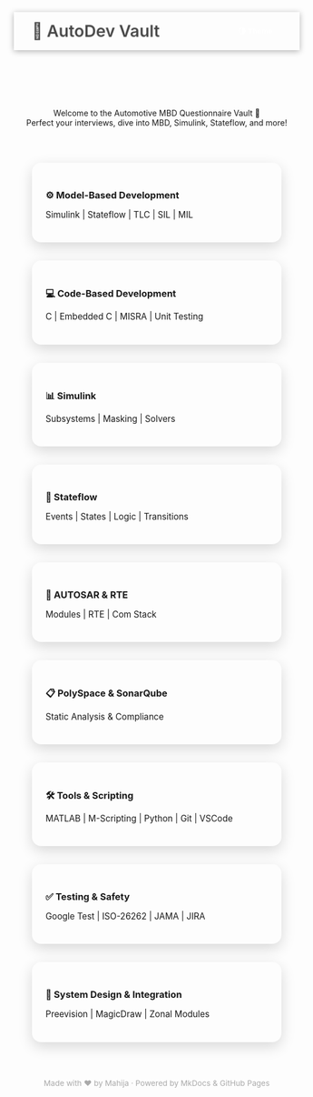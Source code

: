 <!DOCTYPE html>
<html lang="en" data-theme="dark">
<head>
  <meta charset="UTF-8" />
  <meta name="viewport" content="width=device-width, initial-scale=1.0"/>
  <title>AutoDev Vault</title>
  <link href="https://fonts.googleapis.com/css2?family=Poppins:wght@600&family=Roboto&display=swap" rel="stylesheet">
  <style>
    :root {
      --bg-dark: #121212;
      --card-dark: #1e1e2f;
      --text-dark: #f5f5f5;
      --accent-dark: #00d9ff;
    }

    html[data-theme="dark"] {
      --bg: var(--bg-dark);
      --card: var(--card-dark);
      --text: var(--text-dark);
      --accent: var(--accent-dark);
    }

    body {
      margin: 0;
      font-family: 'Roboto', sans-serif;
      background-color: var(--bg);
      color: var(--text);
      transition: background-color 0.3s ease, color 0.3s ease;
    }

    header {
      background-color: var(--card);
      position: sticky;
      top: 0;
      z-index: 1000;
      padding: 1rem 2rem;
      display: flex;
      justify-content: space-between;
      align-items: center;
      box-shadow: 0 2px 10px rgba(0, 0, 0, 0.3);
    }

    .logo {
      font-family: 'Poppins', sans-serif;
      font-size: 1.8rem;
      font-weight: 600;
      color: var(--accent);
      animation: pulse 2s infinite alternate;
    }

    @keyframes pulse {
      from { transform: scale(1); opacity: 0.8; }
      to { transform: scale(1.05); opacity: 1; }
    }

    .dark-toggle {
      background: var(--accent);
      border: none;
      border-radius: 30px;
      padding: 0.5rem 1rem;
      color: #fff;
      cursor: pointer;
      font-weight: bold;
      transition: background 0.3s;
    }

    .intro {
      text-align: center;
      padding: 2rem 1rem 1rem;
      max-width: 900px;
      margin: auto;
    }

    .topics {
      display: grid;
      grid-template-columns: repeat(auto-fit, minmax(250px, 1fr));
      gap: 2rem;
      padding: 2rem;
    }

    .card {
      background-color: var(--card);
      border-radius: 16px;
      padding: 1.5rem;
      box-shadow: 0 8px 24px rgba(0,0,0,0.15);
      transition: transform 0.3s ease, box-shadow 0.3s ease;
      cursor: pointer;
      text-decoration: none;
      color: inherit;
    }

    .card:hover {
      transform: translateY(-6px);
      box-shadow: 0 12px 32px rgba(0,0,0,0.3);
    }

    .card h3 {
      margin-bottom: 0.5rem;
      color: var(--accent);
      font-family: 'Poppins', sans-serif;
    }

    .card p {
      font-size: 0.95rem;
      color: var(--text);
    }

    footer {
      text-align: center;
      padding: 2rem 1rem;
      font-size: 0.85rem;
      color: #aaa;
    }

    .back-to-top {
      position: fixed;
      bottom: 20px;
      right: 20px;
      background-color: var(--accent);
      color: white;
      padding: 0.6rem 0.8rem;
      border: none;
      border-radius: 50%;
      font-size: 1rem;
      cursor: pointer;
      display: none;
      box-shadow: 0 4px 12px rgba(0,0,0,0.25);
    }

    .back-to-top.show {
      display: block;
    }
  </style>
</head>
<body>
  <header>
    <div class="logo">🚗 AutoDev Vault</div>
    <button class="dark-toggle" onclick="toggleTheme()">🌗 Theme</button>
  </header>

  <section class="intro">
    <p>Welcome to the Automotive MBD Questionnaire Vault 🚀<br/>Perfect your interviews, dive into MBD, Simulink, Stateflow, and more!</p>
  </section>

  <section class="topics">
    <a class="card" href="MBD.md"><h3>⚙️ Model-Based Development</h3><p>Simulink | Stateflow | TLC | SIL | MIL</p></a>
    <a class="card" href="CBD.md"><h3>💻 Code-Based Development</h3><p>C | Embedded C | MISRA | Unit Testing</p></a>
    <a class="card" href="Simulink.md"><h3>📊 Simulink</h3><p>Subsystems | Masking | Solvers</p></a>
    <a class="card" href="Stateflow.md"><h3>🔁 Stateflow</h3><p>Events | States | Logic | Transitions</p></a>
    <a class="card" href="autsar.md"><h3>🧩 AUTOSAR & RTE</h3><p>Modules | RTE | Com Stack</p></a>
    <a class="card" href="polyspace.md"><h3>📋 PolySpace & SonarQube</h3><p>Static Analysis & Compliance</p></a>
    <a class="card" href="tools.md"><h3>🛠 Tools & Scripting</h3><p>MATLAB | M-Scripting | Python | Git | VSCode</p></a>
    <a class="card" href="testing.md"><h3>✅ Testing & Safety</h3><p>Google Test | ISO-26262 | JAMA | JIRA</p></a>
    <a class="card" href="system.md"><h3>🔧 System Design & Integration</h3><p>Preevision | MagicDraw | Zonal Modules</p></a>
  </section>

  <footer>
    Made with ❤️ by Mahija · Powered by MkDocs & GitHub Pages
  </footer>

  <button class="back-to-top" onclick="scrollToTop()">↑</button>

  <script>
    function toggleTheme() {
      const html = document.documentElement;
      const current = html.getAttribute('data-theme');
      html.setAttribute('data-theme', current === 'dark' ? 'light' : 'dark');
    }

    const backToTop = document.querySelector('.back-to-top');
    window.addEventListener('scroll', () => {
      if (window.scrollY > 300) {
        backToTop.classList.add('show');
      } else {
        backToTop.classList.remove('show');
      }
    });

    function scrollToTop() {
      window.scrollTo({ top: 0, behavior: 'smooth' });
    }
  </script>
</body>
</html>
